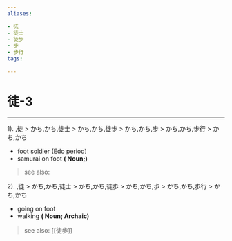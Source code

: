 ```yaml
---
aliases:
    
- 徒
- 徒士
- 徒歩
- 歩
- 歩行
tags:
    
---
```


# 徒-3
---
1).
,徒 > かち,かち,徒士 > かち,かち,徒歩 > かち,かち,歩 > かち,かち,歩行 > かち,かち

- foot soldier (Edo period)
- samurai on foot
**( Noun;)**
> see also: 
            
2).
,徒 > かち,かち,徒士 > かち,かち,徒歩 > かち,かち,歩 > かち,かち,歩行 > かち,かち

- going on foot
- walking
**( Noun; Archaic)**
> see also:  [[徒歩]]
            